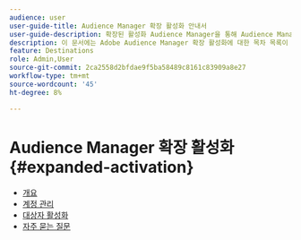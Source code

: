 ```yaml
---
audience: user
user-guide-title: Audience Manager 확장 활성화 안내서
user-guide-description: 확장된 활성화 Audience Manager을 통해 Audience Manager에서 소셜 및 광고 대상으로 대상을 활성화합니다.
description: 이 문서에는 Adobe Audience Manager 확장 활성화에 대한 목차 목록이 있습니다
feature: Destinations
role: Admin,User
source-git-commit: 2ca2558d2bfdae9f5ba58489c8161c83909a8e27
workflow-type: tm+mt
source-wordcount: '45'
ht-degree: 8%

---
```



# Audience Manager 확장 활성화 {#expanded-activation}

* [개요](./overview.md)
* [계정 관리](./administration.md)
* [대상자 활성화](./activate-audiences.md)
* [자주 묻는 질문](./faq.md)
